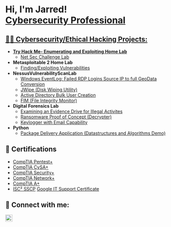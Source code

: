 <h1>Hi, I'm Jarred! <br/><a href="https://github.com/JarreWhite1">Cybersecurity Professional</a> <a href="https://https://www.linkedin.com/in/jarred-white-2764aa23a/"</a></h1>

<h2>👨‍💻 Cybersecurity/Ethical Hacking Projects:</h2>

- <b>Try Hack Me- Enumerating and Exploiting Home Lab</b>
  - [Net Sec Challenge Lab]([https://github.com/JarredWhite1/Enumeration-and-Exploitation])
- <b>Metasploitable 2 Home Lab</b>
  - [Finding/Exploiting Vulnerabilities](https://github.com/joshmadakor1/4chan-Image-Analysis-Middleware-C964) <b><i></b></i>
- <b>NessusVulnerabilityScanLab</b>
  - [Windows EventLog: Failed RDP Logins Source IP to full GeoData Conversion](https://github.com/joshmadakor1/Sentinel-Lab)
  - [JWipe (Disk Wiping Utility)](https://github.com/joshmadakor1/Jwipe.PowerShell)
  - [Active Directory Bulk User Creation](https://github.com/joshmadakor1/AD_PS)
  - [FIM (File Integrity Monitor)](https://github.com/joshmadakor1/PowerShell-Integrity-FIM)
- <b>Digital Forensics Lab</b>
  - [Examining an Evidence Drive for Illegal Activites](https://github.com/JarredWhite1/Digital-Forensics)
  - [Ransomware Proof of Concept (Decrypter)](https://github.com/joshmadakor1/DecrypterPOC)
  - [Keylogger with Email Capability](https://github.com/joshmadakor1/Key-Logger-With-Email)
- <b>Python</b>
  - [Package Delivery Application (Datastructures and Algorithms Demo)](https://github.com/joshmadakor1/Package-Delivery-Pathfinding-Algorithm)

<h2>📃 Certifications</h2>

- [CompTIA Pentest+](https://www.credly.com/earner/earned/badge/bd7c6fc5-2bf4-4de5-aa45-c929c82a2300)
- [CompTIA CySA+](https://www.credly.com/earner/earned/badge/71b277a9-1fb1-4418-a769-4a3b6cee1c49)
- [CompTIA Security+](https://www.credly.com/earner/earned/badge/e2caa483-0b84-4db4-95b5-197281c8ce28)
- [CompTIA Network+](https://www.credly.com/earner/earned/badge/0e1c6148-ad67-4e35-878e-026435d51bcf)
- [CompTIA A+](https://www.credly.com/earner/earned/badge/a19e0b75-4130-4b88-b97a-43326c8f2228)
- [ISC² SSCP](https://www.credly.com/earner/earned/badge/9fdc0b9b-0e89-4fa8-8476-84e2b6c8d500)
[Google IT Support Certificate](https://www.credly.com/earner/earned/badge/617a19c5-53db-4f54-a1a2-7b441798fcd2)
<h2> 🤳 Connect with me:</h2>

[<img align="left" alt="JoshMadakor | LinkedIn" width="22px" src="https://cdn.jsdelivr.net/npm/simple-icons@v3/icons/linkedin.svg" />][linkedin]

[linkedin]: https://www.linkedin.com/in/jarred-white-2764aa23a/

<!--
**JarredWhite1/JarredWhite1** is a ✨ _special_ ✨ repository because its `README.md` (this file) appears on your GitHub profile.

Here are some ideas to get you started:

- 🔭 I’m currently working on ...
- 🌱 I’m currently learning ...
- 👯 I’m looking to collaborate on ...
- 🤔 I’m looking for help with ...
- 💬 Ask me about ...
- 📫 How to reach me: ...
- 😄 Pronouns: ...
- ⚡ Fun fact: ...
-->
